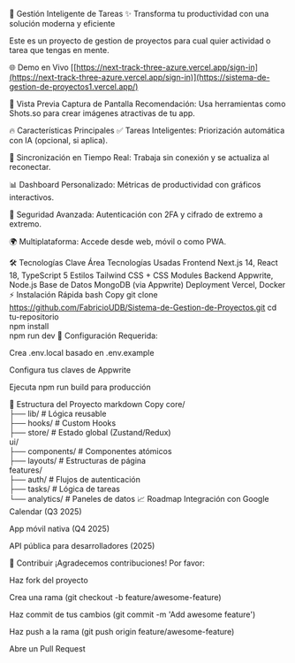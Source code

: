 
🚀 Gestión Inteligente de Tareas
✨ Transforma tu productividad con una solución moderna y eficiente

Este es un proyecto de gestion de proyectos para cual quier actividad o tarea que tengas en mente.

🌐 Demo en Vivo [[https://next-track-three-azure.vercel.app/sign-in](https://next-track-three-azure.vercel.app/sign-in)](https://sistema-de-gestion-de-proyectos1.vercel.app/)

📌 Vista Previa
Captura de Pantalla
Recomendación: Usa herramientas como Shots.so para crear imágenes atractivas de tu app.

🔥 Características Principales
✅ Tareas Inteligentes: Priorización automática con IA (opcional, si aplica).

🔄 Sincronización en Tiempo Real: Trabaja sin conexión y se actualiza al reconectar.

📊 Dashboard Personalizado: Métricas de productividad con gráficos interactivos.

🔐 Seguridad Avanzada: Autenticación con 2FA y cifrado de extremo a extremo.

🌍 Multiplataforma: Accede desde web, móvil o como PWA.


🛠️ Tecnologías Clave
Área	Tecnologías Usadas
Frontend	Next.js 14, React 18, TypeScript 5
Estilos	Tailwind CSS + CSS Modules
Backend	Appwrite, Node.js
Base de Datos	MongoDB (via Appwrite)
Deployment	Vercel, Docker
⚡ Instalación Rápida
bash
Copy
git clone https://github.com/FabricioUDB/Sistema-de-Gestion-de-Proyectos.git 
cd tu-repositorio  
npm install  
npm run dev
🔧 Configuración Requerida:

Crea .env.local basado en .env.example

Configura tus claves de Appwrite

Ejecuta npm run build para producción

🧩 Estructura del Proyecto
markdown
Copy
core/  
├── lib/          # Lógica reusable  
├── hooks/        # Custom Hooks  
├── store/        # Estado global (Zustand/Redux)  
ui/  
├── components/   # Componentes atómicos  
├── layouts/      # Estructuras de página  
features/  
├── auth/         # Flujos de autenticación  
├── tasks/        # Lógica de tareas  
└── analytics/    # Paneles de datos
📈 Roadmap
Integración con Google Calendar (Q3 2025)

App móvil nativa (Q4 2025)

API pública para desarrolladores (2025)

🤝 Contribuir
¡Agradecemos contribuciones! Por favor:

Haz fork del proyecto

Crea una rama (git checkout -b feature/awesome-feature)

Haz commit de tus cambios (git commit -m 'Add awesome feature')

Haz push a la rama (git push origin feature/awesome-feature)

Abre un Pull Request

